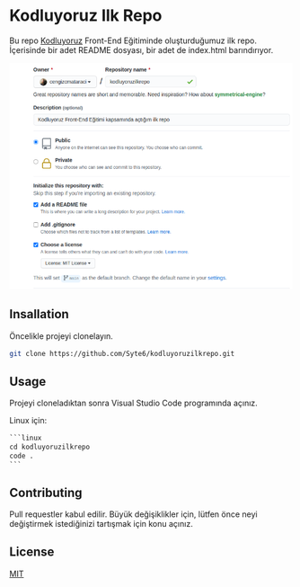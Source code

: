 # Kodluyoruz Ilk Repo


Bu repo [Kodluyoruz](kodluyoruz.org) Front-End Eğitiminde oluşturduğumuz ilk repo. İçerisinde bir adet README dosyası, bir adet de index.html barındırıyor.

![Kodluyoruz ilk repo](https://github.com/Kodluyoruz/taskforce/blob/main/git/odev1/figures/github.png)

## Insallation 

Öncelikle projeyi clonelayın.

```bash
git clone https://github.com/Syte6/kodluyoruzilkrepo.git
```

## Usage

Projeyi cloneladıktan sonra Visual Studio Code programında açınız.

Linux için:

    ```linux
    cd kodluyoruzilkrepo
    code .
    ```

## Contributing

Pull requestler kabul edilir. Büyük değişiklikler için, lütfen önce neyi değiştirmek istediğinizi tartışmak için konu açınız.

## License

[MIT](https://mit-license.org/)